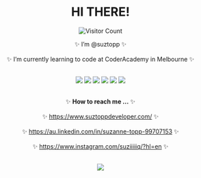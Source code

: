 <div align="center">

  # HI THERE!


![Visitor Count](https://profile-counter.glitch.me/{suztopp}/count.svg)

<!-- <div align="center"> -->

✨ I’m @suztopp ✨ <br></br>
✨ I’m currently learning to code at CoderAcademy in Melbourne ✨ <br></br>

<img src="https://img.icons8.com/nolan/50/ruby-programming-language.png"/> <img src="https://img.icons8.com/nolan/50/javascript.png"/> <img src="https://img.icons8.com/nolan/50/html.png"/> <img src="https://img.icons8.com/nolan/50/css-filetype.png"/> <img src="https://img.icons8.com/nolan/50/linux--v1.png"/> <img src="https://img.icons8.com/nolan/50/react-native.png"/> <br></br>

✨ **How to reach me ...**  ✨ <br></br>
✨ https://www.suztoppdeveloper.com/  ✨ <br></br>
✨ https://au.linkedin.com/in/suzanne-topp-99707153  ✨ <br></br>
✨ https://www.instagram.com/suziiiiiq/?hl=en  ✨ <br></br>


![](https://media.giphy.com/media/M5JeQMGRmuz0A/giphy.gif)

</div>
